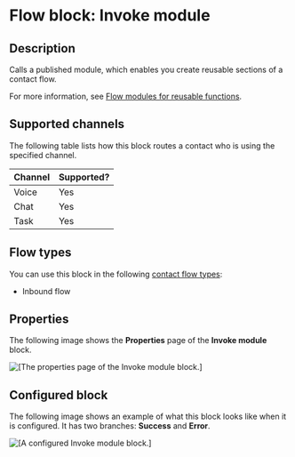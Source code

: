 # Flow block: Invoke module<a name="invoke-module-block"></a>

## Description<a name="invoke-module-block-description"></a>

Calls a published module, which enables you create reusable sections of a contact flow\.

For more information, see [Flow modules for reusable functions](contact-flow-modules.md)\.

## Supported channels<a name="invoke-lambda-channels"></a>

The following table lists how this block routes a contact who is using the specified channel\. 


| Channel | Supported? | 
| --- | --- | 
| Voice | Yes | 
| Chat | Yes | 
| Task | Yes | 

## Flow types<a name="invoke-module-block-types"></a>

You can use this block in the following [contact flow types](create-contact-flow.md#contact-flow-types):
+ Inbound flow

## Properties<a name="invoke-module-block-properties"></a>

The following image shows the **Properties** page of the **Invoke module** block\.

![\[The properties page of the Invoke module block.\]](http://docs.aws.amazon.com/connect/latest/adminguide/images/invoke-module-properties.png)

## Configured block<a name="invoke-module-block-configured"></a>

The following image shows an example of what this block looks like when it is configured\. It has two branches: **Success** and **Error**\.

![\[A configured Invoke module block.\]](http://docs.aws.amazon.com/connect/latest/adminguide/images/invoke-module-configured.png)